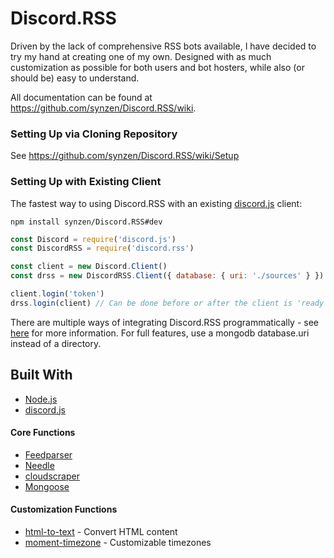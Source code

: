 # Discord.RSS
Driven by the lack of comprehensive RSS bots available, I have decided to try my hand at creating one of my own. Designed with as much customization as possible for both users and bot hosters, while also (or should be) easy to understand.

All documentation can be found at https://github.com/synzen/Discord.RSS/wiki.


### Setting Up via Cloning Repository

See https://github.com/synzen/Discord.RSS/wiki/Setup

### Setting Up with Existing Client

The fastest way to using Discord.RSS with an existing [discord.js](https://github.com/discordjs/discord.js) client:


```
npm install synzen/Discord.RSS#dev
```

```js
const Discord = require('discord.js')
const DiscordRSS = require('discord.rss')

const client = new Discord.Client()
const drss = new DiscordRSS.Client({ database: { uri: './sources' } }) // File-based sources instead of Mongo

client.login('token')
drss.login(client) // Can be done before or after the client is 'ready'
```

There are multiple ways of integrating Discord.RSS programmatically - see [here](https://github.com/synzen/Discord.RSS/wiki/Use-with-Existing-Bot) for more information. For full features, use a mongodb database.uri instead of a directory.


## Built With		
* [Node.js](https://nodejs.org/en/)		
* [discord.js](https://www.npmjs.com/package/discord.js)

#### Core Functions
 * [Feedparser](https://www.npmjs.com/package/feedparser)		
 * [Needle](https://www.npmjs.com/package/needle)
 * [cloudscraper](https://www.npmjs.com/package/cloudscraper)
 * [Mongoose](https://www.npmjs.com/package/mongoose)

#### Customization Functions
 * [html-to-text](https://www.npmjs.com/package/html-to-text) - Convert HTML content
 * [moment-timezone](https://www.npmjs.com/package/moment-timezone) - Customizable timezones
